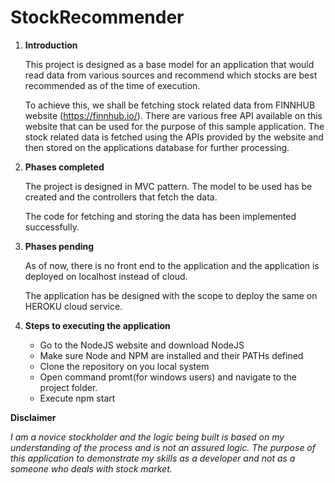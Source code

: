 # StockRecommender

1. **Introduction** 

    This project is designed as a base model for an application that would read data from various sources and recommend which stocks are best recommended as of the time of execution.

    To achieve this, we shall be fetching stock related data from FINNHUB website (https://finnhub.io/). There are various free API available on this website that can be used for the purpose of this sample application. The stock related data is fetched using the APIs provided by the website and then stored on the applications database for further processing.

2. **Phases completed**

    The project is designed in MVC pattern. The model to be used has be created and the controllers that fetch the data.

    The code for fetching and storing the data has been implemented successfully.

3. **Phases pending**

    As of now, there is no front end to the application and the application is deployed on localhost instead of cloud.

    The application has be designed with the scope to deploy the same on HEROKU cloud service. 

3. **Steps to executing the application**
	+ Go to the NodeJS website and download NodeJS
    + Make sure Node and NPM are installed and their PATHs defined
    + Clone the repository on you local system
    + Open command promt(for windows users) and navigate to the project folder.
    + Execute npm start


**Disclaimer** 

_I am a novice stockholder and the logic being built is based on my understanding of the process and is not an assured logic. The purpose of this application to demonstrate my skills as a developer and not as a someone who deals with stock market._